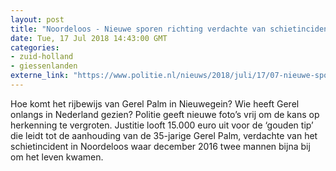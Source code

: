 ```yaml
---
layout: post
title: "Noordeloos - Nieuwe sporen richting verdachte van schietincident Noordeloos, Gerel Palm"
date: Tue, 17 Jul 2018 14:43:00 GMT
categories: 
- zuid-holland 
- giessenlanden 
externe_link: "https://www.politie.nl/nieuws/2018/juli/17/07-nieuwe-sporen-richting-verdachte-van-schietincident-noordeloos-gerel-palm.html"
---
```


Hoe komt het rijbewijs van Gerel Palm in Nieuwegein? Wie heeft Gerel onlangs in Nederland gezien? Politie geeft nieuwe foto’s vrij om de kans op herkenning te vergroten. Justitie looft 15.000 euro uit voor de ‘gouden tip’ die leidt tot de aanhouding van de 35-jarige Gerel Palm, verdachte van het schietincident in Noordeloos waar december 2016 twee mannen bijna bij om het leven kwamen.
